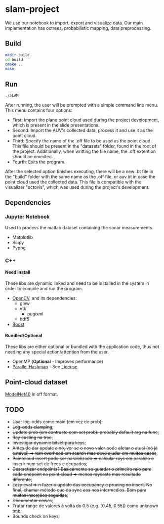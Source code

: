 # slam-project

We use our notebook to import, export and visualize data. Our main
implementation has octrees, probabilistic mapping, data preprocessing.

## Build

```sh
mkdir build
cd build
cmake ..
make
```

## Run

```sh
./SLAM
```

After running, the user will be prompted with a simple command line menu. 
This menu contains four options:
- First: Import the plane point cloud used during the project development, 
which is present in the slide presentations.
- Second: Import the AUV's collected data, process it and use it as the 
point cloud.
- Third: Specify the name of the .off file to be used as the point cloud. 
This file should be present in the "datasets" folder, found in the root of 
the project. Additionally, when writting the file name, the .off extention
should be ommited. 
- Fourth: Exits the program.

After the selected option finishes executing, there will be a new .bt file 
in the "build" folder with the same name as the .off file, or auv.bt in case
the point cloud used the collected data. This file is compatible with 
the visualizer "octovis", which was used during the project's development.

## Dependencies

### Jupyter Notebook

Used to process the matlab dataset containing the sonar measurements.

- Matplotlib
- Scipy
- Pypng

### C++

#### Need install

These libs are dynamic linked and need to be installed in the system in order to
compile and run the program.

- [OpenCV](https://opencv.org), and its dependencies:
  - glew
  - vtk
    - pugixml
  - hdf5
- [Boost](https://www.boost.org)

#### Bundled/Optional

These libs are either optional or bundled with the application code, thus not
needing any special action/attention from the user.

- OpenMP (**Optional** - Improves performance)
- [Parallel Hashmap](https://github.com/greg7mdp/parallel-hashmap) - See
  [License](./slam/include/parallel_hashmap/LICENSE).

## Point-cloud dataset

[ModelNet40](https://www.kaggle.com/balraj98/modelnet40-princeton-3d-object-dataset)
in off format.

## TODO

- ~~Usar log-odds como main (em vez de prob)~~;
- ~~Log-odds clamping~~;
- ~~Update prob (em contraste com set prob): probably default arg na func~~;
- ~~Ray casting na tree~~;
- ~~Investigar dynamic bitset para keys~~;
- ~~Antes de dar update a nó, ver se o novo valor pode afetar o atual (nó já
  estável) => tem overhead em search mas deve ajudar em muitos casos~~;
- ~~Pointcloud insert pode ser paralelizado => calcular rays em paralelo e
  inserir num set de frees e ocupados~~;
- ~~Descretizar endpoints? Basicamente so guardar o primeiro raio para cada
  endpoint na point cloud => menos raycasts mas resultado diferente~~;
- ~~Lazy eval => n fazer o update das occupancy e pruning no insert. No final,
  chamar método que da sync aos nos intermedios. Bom para muitas inserções
  seguidas~~;
- ~~Documentar coisas~~;
- Tratar range de valores à volta do 0.5 (e.g. [0.45, 0.55]) como unknown tmb;
- Bounds check on keys;
